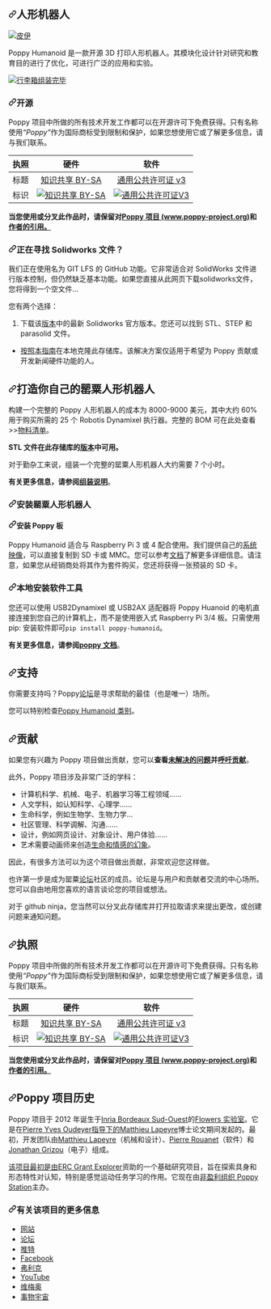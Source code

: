 <div class="Box-sc-g0xbh4-0 bJMeLZ js-snippet-clipboard-copy-unpositioned" data-hpc="true"><article class="markdown-body entry-content container-lg" itemprop="text"><h1 tabindex="-1" dir="auto"><a id="user-content-poppy-humanoid" class="anchor" aria-hidden="true" tabindex="-1" href="#poppy-humanoid"><svg class="octicon octicon-link" viewBox="0 0 16 16" version="1.1" width="16" height="16" aria-hidden="true"><path d="m7.775 3.275 1.25-1.25a3.5 3.5 0 1 1 4.95 4.95l-2.5 2.5a3.5 3.5 0 0 1-4.95 0 .751.751 0 0 1 .018-1.042.751.751 0 0 1 1.042-.018 1.998 1.998 0 0 0 2.83 0l2.5-2.5a2.002 2.002 0 0 0-2.83-2.83l-1.25 1.25a.751.751 0 0 1-1.042-.018.751.751 0 0 1-.018-1.042Zm-4.69 9.64a1.998 1.998 0 0 0 2.83 0l1.25-1.25a.751.751 0 0 1 1.042.018.751.751 0 0 1 .018 1.042l-1.25 1.25a3.5 3.5 0 1 1-4.95-4.95l2.5-2.5a3.5 3.5 0 0 1 4.95 0 .751.751 0 0 1-.018 1.042.751.751 0 0 1-1.042.018 1.998 1.998 0 0 0-2.83 0l-2.5 2.5a1.998 1.998 0 0 0 0 2.83Z"></path></svg></a><font style="vertical-align: inherit;"><font style="vertical-align: inherit;">人形机器人</font></font></h1>
<p dir="auto"><a href="https://pypi.python.org/pypi/poppy-humanoid/" rel="nofollow"><img src="https://camo.githubusercontent.com/f746fc0a92538f8e6da1f13d3ac4eac642a10a176a29303214d8f2ccfc371c79/68747470733a2f2f696d672e736869656c64732e696f2f707970692f762f706f7070792d68756d616e6f69642e737667" alt="皮伊" data-canonical-src="https://img.shields.io/pypi/v/poppy-humanoid.svg" style="max-width: 100%;"></a></p>
<p dir="auto"><font style="vertical-align: inherit;"><font style="vertical-align: inherit;">Poppy Humanoid 是一款开源 3D 打印人形机器人。</font><font style="vertical-align: inherit;">其模块化设计针对研究和教育目的进行了优化，可进行广泛的应用和实验。</font></font></p>
<p dir="auto"><a target="_blank" rel="noopener noreferrer" href="/poppy-project/poppy-humanoid/blob/master/doc/img/poppy-humanoid-github.jpg"><img src="/poppy-project/poppy-humanoid/raw/master/doc/img/poppy-humanoid-github.jpg" alt="行李箱组装完毕" style="max-width: 100%;"></a></p>
<h3 tabindex="-1" dir="auto"><a id="user-content-open-source" class="anchor" aria-hidden="true" tabindex="-1" href="#open-source"><svg class="octicon octicon-link" viewBox="0 0 16 16" version="1.1" width="16" height="16" aria-hidden="true"><path d="m7.775 3.275 1.25-1.25a3.5 3.5 0 1 1 4.95 4.95l-2.5 2.5a3.5 3.5 0 0 1-4.95 0 .751.751 0 0 1 .018-1.042.751.751 0 0 1 1.042-.018 1.998 1.998 0 0 0 2.83 0l2.5-2.5a2.002 2.002 0 0 0-2.83-2.83l-1.25 1.25a.751.751 0 0 1-1.042-.018.751.751 0 0 1-.018-1.042Zm-4.69 9.64a1.998 1.998 0 0 0 2.83 0l1.25-1.25a.751.751 0 0 1 1.042.018.751.751 0 0 1 .018 1.042l-1.25 1.25a3.5 3.5 0 1 1-4.95-4.95l2.5-2.5a3.5 3.5 0 0 1 4.95 0 .751.751 0 0 1-.018 1.042.751.751 0 0 1-1.042.018 1.998 1.998 0 0 0-2.83 0l-2.5 2.5a1.998 1.998 0 0 0 0 2.83Z"></path></svg></a><font style="vertical-align: inherit;"><font style="vertical-align: inherit;">开源</font></font></h3>
<p dir="auto"><font style="vertical-align: inherit;"><font style="vertical-align: inherit;">Poppy 项目中所做的所有技术开发工作都可以在开源许可下免费获得。</font><font style="vertical-align: inherit;">只有名称使用</font></font><em><font style="vertical-align: inherit;"><font style="vertical-align: inherit;">“Poppy”</font></font></em><font style="vertical-align: inherit;"><font style="vertical-align: inherit;">作为国际商标受到限制和保护，如果您想使用它或了解更多信息，请与我们联系。</font></font></p>
<table>
<thead>
<tr>
<th><font style="vertical-align: inherit;"><font style="vertical-align: inherit;">执照</font></font></th>
<th align="center"><font style="vertical-align: inherit;"><font style="vertical-align: inherit;">硬件</font></font></th>
<th align="center"><font style="vertical-align: inherit;"><font style="vertical-align: inherit;">软件</font></font></th>
</tr>
</thead>
<tbody>
<tr>
<td><font style="vertical-align: inherit;"><font style="vertical-align: inherit;">标题</font></font></td>
<td align="center"><a href="http://creativecommons.org/licenses/by-sa/4.0/" rel="nofollow"><font style="vertical-align: inherit;"><font style="vertical-align: inherit;">知识共享 BY-SA</font></font></a></td>
<td align="center"><a href="http://www.gnu.org/licenses/gpl.html" rel="nofollow"><font style="vertical-align: inherit;"><font style="vertical-align: inherit;">通用公共许可证 v3</font></font></a></td>
</tr>
<tr>
<td><font style="vertical-align: inherit;"><font style="vertical-align: inherit;">标识</font></font></td>
<td align="center"><a href="http://creativecommons.org/licenses/by-sa/4.0/" rel="nofollow"><img src="https://camo.githubusercontent.com/69e3e681f1cf6b155fc6148fc6d44d3fccc65dff25e654cba40733e10558bea9/68747470733a2f2f692e6372656174697665636f6d6d6f6e732e6f72672f6c2f62792d73612f342e302f38387833312e706e67" alt="知识共享 BY-SA" data-canonical-src="https://i.creativecommons.org/l/by-sa/4.0/88x31.png" style="max-width: 100%;"> </a></td>
<td align="center"><a href="http://www.gnu.org/licenses/gpl.html" rel="nofollow"><img src="https://camo.githubusercontent.com/b5af0f026487d402c8f34cb9ebbef2362b52769223ab998d85e393f04c310c1a/68747470733a2f2f7777772e676e752e6f72672f67726170686963732f67706c76332d38387833312e706e67" alt="通用公共许可证V3" data-canonical-src="https://www.gnu.org/graphics/gplv3-88x31.png" style="max-width: 100%;"></a></td>
</tr>
</tbody>
</table>
<p dir="auto"><strong><font style="vertical-align: inherit;"><font style="vertical-align: inherit;">当您使用或分叉此作品时，</font><font style="vertical-align: inherit;">请保留对</font></font><a href="https://www.poppy-project.org/" rel="nofollow"><font style="vertical-align: inherit;"><font style="vertical-align: inherit;">Poppy 项目 (www.poppy-project.org)</font></font></a><font style="vertical-align: inherit;"><font style="vertical-align: inherit;">和</font></font><a href="/poppy-project/poppy-humanoid/blob/master/doc/authors.md"><font style="vertical-align: inherit;"><font style="vertical-align: inherit;">作者的引用。</font></font></a><font style="vertical-align: inherit;"></font></strong></p>
<h3 tabindex="-1" dir="auto"><a id="user-content-looking-for-the-solidworks-files-" class="anchor" aria-hidden="true" tabindex="-1" href="#looking-for-the-solidworks-files-"><svg class="octicon octicon-link" viewBox="0 0 16 16" version="1.1" width="16" height="16" aria-hidden="true"><path d="m7.775 3.275 1.25-1.25a3.5 3.5 0 1 1 4.95 4.95l-2.5 2.5a3.5 3.5 0 0 1-4.95 0 .751.751 0 0 1 .018-1.042.751.751 0 0 1 1.042-.018 1.998 1.998 0 0 0 2.83 0l2.5-2.5a2.002 2.002 0 0 0-2.83-2.83l-1.25 1.25a.751.751 0 0 1-1.042-.018.751.751 0 0 1-.018-1.042Zm-4.69 9.64a1.998 1.998 0 0 0 2.83 0l1.25-1.25a.751.751 0 0 1 1.042.018.751.751 0 0 1 .018 1.042l-1.25 1.25a3.5 3.5 0 1 1-4.95-4.95l2.5-2.5a3.5 3.5 0 0 1 4.95 0 .751.751 0 0 1-.018 1.042.751.751 0 0 1-1.042.018 1.998 1.998 0 0 0-2.83 0l-2.5 2.5a1.998 1.998 0 0 0 0 2.83Z"></path></svg></a><font style="vertical-align: inherit;"><font style="vertical-align: inherit;">正在寻找 Solidworks 文件？</font></font></h3>
<p dir="auto"><font style="vertical-align: inherit;"><font style="vertical-align: inherit;">我们正在使用名为 GIT LFS 的 GitHub 功能。</font><font style="vertical-align: inherit;">它非常适合对 SolidWorks 文件进行版本控制，但仍然缺乏基本功能。</font><font style="vertical-align: inherit;">如果您直接从此网页下载solidworks文件，您将得到一个空文件...</font></font></p>
<p dir="auto"><font style="vertical-align: inherit;"><font style="vertical-align: inherit;">您有两个选择：</font></font></p>
<ol dir="auto">
<li><font style="vertical-align: inherit;"><font style="vertical-align: inherit;">下载该</font></font><a href="https://github.com/poppy-project/poppy-humanoid/releases"><font style="vertical-align: inherit;"><font style="vertical-align: inherit;">版本</font></font></a><font style="vertical-align: inherit;"><font style="vertical-align: inherit;">中的最新 Solidworks 官方版本。</font><font style="vertical-align: inherit;">您还可以找到 STL、STEP 和 parasolid 文件。</font></font></li>
</ol>
<ul dir="auto">
<li><font style="vertical-align: inherit;"></font><a href="/poppy-project/poppy-humanoid/blob/master/doc/en/cloning.md"><font style="vertical-align: inherit;"><font style="vertical-align: inherit;">按照本指南</font></font></a><font style="vertical-align: inherit;"><font style="vertical-align: inherit;">在本地克隆此存储库</font><font style="vertical-align: inherit;">。</font><font style="vertical-align: inherit;">该解决方案仅适用于希望为 Poppy 贡献或开发新闻硬件功能的人。</font></font></li>
</ul>
<h2 tabindex="-1" dir="auto"><a id="user-content-build-your-own-poppy-humanoid" class="anchor" aria-hidden="true" tabindex="-1" href="#build-your-own-poppy-humanoid"><svg class="octicon octicon-link" viewBox="0 0 16 16" version="1.1" width="16" height="16" aria-hidden="true"><path d="m7.775 3.275 1.25-1.25a3.5 3.5 0 1 1 4.95 4.95l-2.5 2.5a3.5 3.5 0 0 1-4.95 0 .751.751 0 0 1 .018-1.042.751.751 0 0 1 1.042-.018 1.998 1.998 0 0 0 2.83 0l2.5-2.5a2.002 2.002 0 0 0-2.83-2.83l-1.25 1.25a.751.751 0 0 1-1.042-.018.751.751 0 0 1-.018-1.042Zm-4.69 9.64a1.998 1.998 0 0 0 2.83 0l1.25-1.25a.751.751 0 0 1 1.042.018.751.751 0 0 1 .018 1.042l-1.25 1.25a3.5 3.5 0 1 1-4.95-4.95l2.5-2.5a3.5 3.5 0 0 1 4.95 0 .751.751 0 0 1-.018 1.042.751.751 0 0 1-1.042.018 1.998 1.998 0 0 0-2.83 0l-2.5 2.5a1.998 1.998 0 0 0 0 2.83Z"></path></svg></a><font style="vertical-align: inherit;"><font style="vertical-align: inherit;">打造你自己的罂粟人形机器人</font></font></h2>
<p dir="auto"><font style="vertical-align: inherit;"><font style="vertical-align: inherit;">构建一个完整的 Poppy 人形机器人的成本为 8000-9000 美元，其中大约 60% 用于购买所需的 25 个 Robotis Dynamixel 执行器。</font><font style="vertical-align: inherit;">完整的 BOM 可在此处查看 &gt;&gt;</font></font><a href="https://docs.poppy-project.org/en/assembly-guides/poppy-humanoid/bom.html" rel="nofollow"><font style="vertical-align: inherit;"><font style="vertical-align: inherit;">物料清单</font></font></a><font style="vertical-align: inherit;"><font style="vertical-align: inherit;">。</font></font></p>
<p dir="auto"><strong><font style="vertical-align: inherit;"><font style="vertical-align: inherit;">STL 文件在此存储库的</font></font><a href="https://github.com/poppy-project/poppy-humanoid/releases"><font style="vertical-align: inherit;"><font style="vertical-align: inherit;">版本</font></font></a><font style="vertical-align: inherit;"><font style="vertical-align: inherit;">中可用。</font></font></strong></p>
<p dir="auto"><font style="vertical-align: inherit;"><font style="vertical-align: inherit;">对于勤杂工来说，组装一个完整的罂粟人形机器人大约需要 7 个小时。</font></font></p>
<p dir="auto"><strong><font style="vertical-align: inherit;"><font style="vertical-align: inherit;">有关更多信息，请参阅</font></font><a href="https://docs.poppy-project.org/en/assembly-guides/poppy-humanoid/" rel="nofollow"><font style="vertical-align: inherit;"><font style="vertical-align: inherit;">组装说明</font></font></a></strong><font style="vertical-align: inherit;"><font style="vertical-align: inherit;">。</font></font></p>
<h3 tabindex="-1" dir="auto"><a id="user-content-install-poppy-humanoid" class="anchor" aria-hidden="true" tabindex="-1" href="#install-poppy-humanoid"><svg class="octicon octicon-link" viewBox="0 0 16 16" version="1.1" width="16" height="16" aria-hidden="true"><path d="m7.775 3.275 1.25-1.25a3.5 3.5 0 1 1 4.95 4.95l-2.5 2.5a3.5 3.5 0 0 1-4.95 0 .751.751 0 0 1 .018-1.042.751.751 0 0 1 1.042-.018 1.998 1.998 0 0 0 2.83 0l2.5-2.5a2.002 2.002 0 0 0-2.83-2.83l-1.25 1.25a.751.751 0 0 1-1.042-.018.751.751 0 0 1-.018-1.042Zm-4.69 9.64a1.998 1.998 0 0 0 2.83 0l1.25-1.25a.751.751 0 0 1 1.042.018.751.751 0 0 1 .018 1.042l-1.25 1.25a3.5 3.5 0 1 1-4.95-4.95l2.5-2.5a3.5 3.5 0 0 1 4.95 0 .751.751 0 0 1-.018 1.042.751.751 0 0 1-1.042.018 1.998 1.998 0 0 0-2.83 0l-2.5 2.5a1.998 1.998 0 0 0 0 2.83Z"></path></svg></a><font style="vertical-align: inherit;"><font style="vertical-align: inherit;">安装罂粟人形机器人</font></font></h3>
<h4 tabindex="-1" dir="auto"><a id="user-content-install-a-poppy-board" class="anchor" aria-hidden="true" tabindex="-1" href="#install-a-poppy-board"><svg class="octicon octicon-link" viewBox="0 0 16 16" version="1.1" width="16" height="16" aria-hidden="true"><path d="m7.775 3.275 1.25-1.25a3.5 3.5 0 1 1 4.95 4.95l-2.5 2.5a3.5 3.5 0 0 1-4.95 0 .751.751 0 0 1 .018-1.042.751.751 0 0 1 1.042-.018 1.998 1.998 0 0 0 2.83 0l2.5-2.5a2.002 2.002 0 0 0-2.83-2.83l-1.25 1.25a.751.751 0 0 1-1.042-.018.751.751 0 0 1-.018-1.042Zm-4.69 9.64a1.998 1.998 0 0 0 2.83 0l1.25-1.25a.751.751 0 0 1 1.042.018.751.751 0 0 1 .018 1.042l-1.25 1.25a3.5 3.5 0 1 1-4.95-4.95l2.5-2.5a3.5 3.5 0 0 1 4.95 0 .751.751 0 0 1-.018 1.042.751.751 0 0 1-1.042.018 1.998 1.998 0 0 0-2.83 0l-2.5 2.5a1.998 1.998 0 0 0 0 2.83Z"></path></svg></a><font style="vertical-align: inherit;"><font style="vertical-align: inherit;">安装 Poppy 板</font></font></h4>
<p dir="auto"><font style="vertical-align: inherit;"><font style="vertical-align: inherit;">Poppy Humanoid 适合与 Raspberry Pi 3 或 4 配合使用。我们提供自己的</font></font><a href="https://github.com/poppy-project/poppy-humanoid/releases"><font style="vertical-align: inherit;"><font style="vertical-align: inherit;">系统映像</font></font></a><font style="vertical-align: inherit;"><font style="vertical-align: inherit;">，可以直接复制到 SD 卡或 MMC。</font><font style="vertical-align: inherit;">您可以参考</font></font><a href="http://docs.poppy-project.org/en/installation/burn-an-image-file.html" rel="nofollow"><font style="vertical-align: inherit;"><font style="vertical-align: inherit;">文档</font></font></a><font style="vertical-align: inherit;"><font style="vertical-align: inherit;">了解更多详细信息。</font><font style="vertical-align: inherit;">请注意，如果您从经销商处将其作为套件购买，您还将获得一张预装的 SD 卡。</font></font></p>
<h3 tabindex="-1" dir="auto"><a id="user-content-install-the-software-tools-locally" class="anchor" aria-hidden="true" tabindex="-1" href="#install-the-software-tools-locally"><svg class="octicon octicon-link" viewBox="0 0 16 16" version="1.1" width="16" height="16" aria-hidden="true"><path d="m7.775 3.275 1.25-1.25a3.5 3.5 0 1 1 4.95 4.95l-2.5 2.5a3.5 3.5 0 0 1-4.95 0 .751.751 0 0 1 .018-1.042.751.751 0 0 1 1.042-.018 1.998 1.998 0 0 0 2.83 0l2.5-2.5a2.002 2.002 0 0 0-2.83-2.83l-1.25 1.25a.751.751 0 0 1-1.042-.018.751.751 0 0 1-.018-1.042Zm-4.69 9.64a1.998 1.998 0 0 0 2.83 0l1.25-1.25a.751.751 0 0 1 1.042.018.751.751 0 0 1 .018 1.042l-1.25 1.25a3.5 3.5 0 1 1-4.95-4.95l2.5-2.5a3.5 3.5 0 0 1 4.95 0 .751.751 0 0 1-.018 1.042.751.751 0 0 1-1.042.018 1.998 1.998 0 0 0-2.83 0l-2.5 2.5a1.998 1.998 0 0 0 0 2.83Z"></path></svg></a><font style="vertical-align: inherit;"><font style="vertical-align: inherit;">本地安装软件工具</font></font></h3>
<p dir="auto"><font style="vertical-align: inherit;"><font style="vertical-align: inherit;">您还可以使用 USB2Dynamixel 或 USB2AX 适配器将 Poppy Huanoid 的电机直接连接到您自己的计算机上，而不是使用嵌入式 Raspberry Pi 3/4 板。</font><font style="vertical-align: inherit;">只需使用 pip: 安装软件即可</font></font><code>pip install poppy-humanoid</code><font style="vertical-align: inherit;"><font style="vertical-align: inherit;">。</font></font></p>
<p dir="auto"><strong><font style="vertical-align: inherit;"><font style="vertical-align: inherit;">有关更多信息，请参阅</font></font><a href="http://docs.poppy-project.org/en/installation/index.html" rel="nofollow"><font style="vertical-align: inherit;"><font style="vertical-align: inherit;">poppy 文档</font></font></a></strong><font style="vertical-align: inherit;"><font style="vertical-align: inherit;">。</font></font></p>
<h2 tabindex="-1" dir="auto"><a id="user-content-support" class="anchor" aria-hidden="true" tabindex="-1" href="#support"><svg class="octicon octicon-link" viewBox="0 0 16 16" version="1.1" width="16" height="16" aria-hidden="true"><path d="m7.775 3.275 1.25-1.25a3.5 3.5 0 1 1 4.95 4.95l-2.5 2.5a3.5 3.5 0 0 1-4.95 0 .751.751 0 0 1 .018-1.042.751.751 0 0 1 1.042-.018 1.998 1.998 0 0 0 2.83 0l2.5-2.5a2.002 2.002 0 0 0-2.83-2.83l-1.25 1.25a.751.751 0 0 1-1.042-.018.751.751 0 0 1-.018-1.042Zm-4.69 9.64a1.998 1.998 0 0 0 2.83 0l1.25-1.25a.751.751 0 0 1 1.042.018.751.751 0 0 1 .018 1.042l-1.25 1.25a3.5 3.5 0 1 1-4.95-4.95l2.5-2.5a3.5 3.5 0 0 1 4.95 0 .751.751 0 0 1-.018 1.042.751.751 0 0 1-1.042.018 1.998 1.998 0 0 0-2.83 0l-2.5 2.5a1.998 1.998 0 0 0 0 2.83Z"></path></svg></a><font style="vertical-align: inherit;"><font style="vertical-align: inherit;">支持</font></font></h2>
<p dir="auto"><font style="vertical-align: inherit;"><font style="vertical-align: inherit;">你需要支持吗？</font><font style="vertical-align: inherit;">Poppy</font></font><a href="https://forum.poppy-project.org" rel="nofollow"><font style="vertical-align: inherit;"><font style="vertical-align: inherit;">论坛</font></font></a><font style="vertical-align: inherit;"><font style="vertical-align: inherit;">是寻求帮助的最佳（也是唯一）场所。</font></font></p>
<p dir="auto"><font style="vertical-align: inherit;"><font style="vertical-align: inherit;">您可以特别检查</font></font><a href="https://forum.poppy-project.org/c/poppy-creatures/humanoid" rel="nofollow"><font style="vertical-align: inherit;"><font style="vertical-align: inherit;">Poppy Humanoid 类别</font></font></a><font style="vertical-align: inherit;"><font style="vertical-align: inherit;">。</font></font></p>
<h2 tabindex="-1" dir="auto"><a id="user-content-contribution" class="anchor" aria-hidden="true" tabindex="-1" href="#contribution"><svg class="octicon octicon-link" viewBox="0 0 16 16" version="1.1" width="16" height="16" aria-hidden="true"><path d="m7.775 3.275 1.25-1.25a3.5 3.5 0 1 1 4.95 4.95l-2.5 2.5a3.5 3.5 0 0 1-4.95 0 .751.751 0 0 1 .018-1.042.751.751 0 0 1 1.042-.018 1.998 1.998 0 0 0 2.83 0l2.5-2.5a2.002 2.002 0 0 0-2.83-2.83l-1.25 1.25a.751.751 0 0 1-1.042-.018.751.751 0 0 1-.018-1.042Zm-4.69 9.64a1.998 1.998 0 0 0 2.83 0l1.25-1.25a.751.751 0 0 1 1.042.018.751.751 0 0 1 .018 1.042l-1.25 1.25a3.5 3.5 0 1 1-4.95-4.95l2.5-2.5a3.5 3.5 0 0 1 4.95 0 .751.751 0 0 1-.018 1.042.751.751 0 0 1-1.042.018 1.998 1.998 0 0 0-2.83 0l-2.5 2.5a1.998 1.998 0 0 0 0 2.83Z"></path></svg></a><font style="vertical-align: inherit;"><font style="vertical-align: inherit;">贡献</font></font></h2>
<p dir="auto"><font style="vertical-align: inherit;"><font style="vertical-align: inherit;">如果您有兴趣为 Poppy 项目做出贡献，您可以</font></font><strong><font style="vertical-align: inherit;"><font style="vertical-align: inherit;">查看</font></font><a href="https://github.com/poppy-project/poppy-humanoid/issues"><font style="vertical-align: inherit;"><font style="vertical-align: inherit;">未解决的问题</font></font></a><font style="vertical-align: inherit;"><font style="vertical-align: inherit;">并</font></font><a href="https://forum.poppy-project.org/tags/call-for-contributions" rel="nofollow"><font style="vertical-align: inherit;"><font style="vertical-align: inherit;">呼吁贡献</font></font></a></strong><font style="vertical-align: inherit;"><font style="vertical-align: inherit;">。</font></font></p>
<p dir="auto"><font style="vertical-align: inherit;"><font style="vertical-align: inherit;">此外，Poppy 项目涉及非常广泛的学科：</font></font></p>
<ul dir="auto">
<li><font style="vertical-align: inherit;"><font style="vertical-align: inherit;">计算机科学、机械、电子、机器学习等工程领域......</font></font></li>
<li><font style="vertical-align: inherit;"><font style="vertical-align: inherit;">人文学科，如认知科学、心理学……</font></font></li>
<li><font style="vertical-align: inherit;"><font style="vertical-align: inherit;">生命科学，例如生物学、生物力学...</font></font></li>
<li><font style="vertical-align: inherit;"><font style="vertical-align: inherit;">社区管理、科学调解、沟通……</font></font></li>
<li><font style="vertical-align: inherit;"><font style="vertical-align: inherit;">设计，例如网页设计、对象设计、用户体验……</font></font></li>
<li><font style="vertical-align: inherit;"><font style="vertical-align: inherit;">艺术需要动画师来创造</font></font><a href="http://en.wikipedia.org/wiki/Disney_Animation:_The_Illusion_of_Life" rel="nofollow"><font style="vertical-align: inherit;"><font style="vertical-align: inherit;">生命和情感的幻象</font></font></a><font style="vertical-align: inherit;"><font style="vertical-align: inherit;">。</font></font></li>
</ul>
<p dir="auto"><font style="vertical-align: inherit;"><font style="vertical-align: inherit;">因此，有很多方法可以为这个项目做出贡献，非常欢迎您这样做。</font></font></p>
<p dir="auto"><font style="vertical-align: inherit;"><font style="vertical-align: inherit;">也许第一步是成为罂粟</font></font><a href="https://forum.poppy-project.org" rel="nofollow"><font style="vertical-align: inherit;"><font style="vertical-align: inherit;">论坛</font></font></a><font style="vertical-align: inherit;"><font style="vertical-align: inherit;">社区的成员。</font><font style="vertical-align: inherit;">论坛是与用户和贡献者交流的中心场所。</font><font style="vertical-align: inherit;">您可以自由地用您喜欢的语言谈论您的项目或想法。</font></font></p>
<p dir="auto"><font style="vertical-align: inherit;"><font style="vertical-align: inherit;">对于 github ninja，您当然可以分叉此存储库并打开拉取请求来提出更改，或创建问题来通知问题。</font></font></p>
<h2 tabindex="-1" dir="auto"><a id="user-content-license" class="anchor" aria-hidden="true" tabindex="-1" href="#license"><svg class="octicon octicon-link" viewBox="0 0 16 16" version="1.1" width="16" height="16" aria-hidden="true"><path d="m7.775 3.275 1.25-1.25a3.5 3.5 0 1 1 4.95 4.95l-2.5 2.5a3.5 3.5 0 0 1-4.95 0 .751.751 0 0 1 .018-1.042.751.751 0 0 1 1.042-.018 1.998 1.998 0 0 0 2.83 0l2.5-2.5a2.002 2.002 0 0 0-2.83-2.83l-1.25 1.25a.751.751 0 0 1-1.042-.018.751.751 0 0 1-.018-1.042Zm-4.69 9.64a1.998 1.998 0 0 0 2.83 0l1.25-1.25a.751.751 0 0 1 1.042.018.751.751 0 0 1 .018 1.042l-1.25 1.25a3.5 3.5 0 1 1-4.95-4.95l2.5-2.5a3.5 3.5 0 0 1 4.95 0 .751.751 0 0 1-.018 1.042.751.751 0 0 1-1.042.018 1.998 1.998 0 0 0-2.83 0l-2.5 2.5a1.998 1.998 0 0 0 0 2.83Z"></path></svg></a><font style="vertical-align: inherit;"><font style="vertical-align: inherit;">执照</font></font></h2>
<p dir="auto"><font style="vertical-align: inherit;"><font style="vertical-align: inherit;">Poppy 项目中所做的所有技术开发工作都可以在开源许可下免费获得。</font><font style="vertical-align: inherit;">只有名称使用</font></font><em><font style="vertical-align: inherit;"><font style="vertical-align: inherit;">“Poppy”</font></font></em><font style="vertical-align: inherit;"><font style="vertical-align: inherit;">作为国际商标受到限制和保护，如果您想使用它或了解更多信息，请与我们联系。</font></font></p>
<table>
<thead>
<tr>
<th><font style="vertical-align: inherit;"><font style="vertical-align: inherit;">执照</font></font></th>
<th align="center"><font style="vertical-align: inherit;"><font style="vertical-align: inherit;">硬件</font></font></th>
<th align="center"><font style="vertical-align: inherit;"><font style="vertical-align: inherit;">软件</font></font></th>
</tr>
</thead>
<tbody>
<tr>
<td><font style="vertical-align: inherit;"><font style="vertical-align: inherit;">标题</font></font></td>
<td align="center"><a href="http://creativecommons.org/licenses/by-sa/4.0/" rel="nofollow"><font style="vertical-align: inherit;"><font style="vertical-align: inherit;">知识共享 BY-SA</font></font></a></td>
<td align="center"><a href="http://www.gnu.org/licenses/gpl.html" rel="nofollow"><font style="vertical-align: inherit;"><font style="vertical-align: inherit;">通用公共许可证 v3</font></font></a></td>
</tr>
<tr>
<td><font style="vertical-align: inherit;"><font style="vertical-align: inherit;">标识</font></font></td>
<td align="center"><a href="http://creativecommons.org/licenses/by-sa/4.0/" rel="nofollow"><img src="https://camo.githubusercontent.com/69e3e681f1cf6b155fc6148fc6d44d3fccc65dff25e654cba40733e10558bea9/68747470733a2f2f692e6372656174697665636f6d6d6f6e732e6f72672f6c2f62792d73612f342e302f38387833312e706e67" alt="知识共享 BY-SA" data-canonical-src="https://i.creativecommons.org/l/by-sa/4.0/88x31.png" style="max-width: 100%;"> </a></td>
<td align="center"><a href="http://www.gnu.org/licenses/gpl.html" rel="nofollow"><img src="https://camo.githubusercontent.com/b5af0f026487d402c8f34cb9ebbef2362b52769223ab998d85e393f04c310c1a/68747470733a2f2f7777772e676e752e6f72672f67726170686963732f67706c76332d38387833312e706e67" alt="通用公共许可证V3" data-canonical-src="https://www.gnu.org/graphics/gplv3-88x31.png" style="max-width: 100%;"></a></td>
</tr>
</tbody>
</table>
<p dir="auto"><strong><font style="vertical-align: inherit;"><font style="vertical-align: inherit;">当您使用或分叉此作品时，</font><font style="vertical-align: inherit;">请保留对</font></font><a href="https://www.poppy-project.org/" rel="nofollow"><font style="vertical-align: inherit;"><font style="vertical-align: inherit;">Poppy 项目 (www.poppy-project.org)</font></font></a><font style="vertical-align: inherit;"><font style="vertical-align: inherit;">和</font></font><a href="/poppy-project/poppy-humanoid/blob/master/doc/authors.md"><font style="vertical-align: inherit;"><font style="vertical-align: inherit;">作者的引用。</font></font></a><font style="vertical-align: inherit;"></font></strong></p>
<h2 tabindex="-1" dir="auto"><a id="user-content-the-poppy-project-history" class="anchor" aria-hidden="true" tabindex="-1" href="#the-poppy-project-history"><svg class="octicon octicon-link" viewBox="0 0 16 16" version="1.1" width="16" height="16" aria-hidden="true"><path d="m7.775 3.275 1.25-1.25a3.5 3.5 0 1 1 4.95 4.95l-2.5 2.5a3.5 3.5 0 0 1-4.95 0 .751.751 0 0 1 .018-1.042.751.751 0 0 1 1.042-.018 1.998 1.998 0 0 0 2.83 0l2.5-2.5a2.002 2.002 0 0 0-2.83-2.83l-1.25 1.25a.751.751 0 0 1-1.042-.018.751.751 0 0 1-.018-1.042Zm-4.69 9.64a1.998 1.998 0 0 0 2.83 0l1.25-1.25a.751.751 0 0 1 1.042.018.751.751 0 0 1 .018 1.042l-1.25 1.25a3.5 3.5 0 1 1-4.95-4.95l2.5-2.5a3.5 3.5 0 0 1 4.95 0 .751.751 0 0 1-.018 1.042.751.751 0 0 1-1.042.018 1.998 1.998 0 0 0-2.83 0l-2.5 2.5a1.998 1.998 0 0 0 0 2.83Z"></path></svg></a><font style="vertical-align: inherit;"><font style="vertical-align: inherit;">Poppy 项目历史</font></font></h2>
<p dir="auto"><font style="vertical-align: inherit;"><font style="vertical-align: inherit;">Poppy 项目于 2012 年诞生于</font><a href="http://www.inria.fr/en/centre/bordeaux" rel="nofollow"><font style="vertical-align: inherit;">Inria Bordeaux Sud-Ouest</font></a><font style="vertical-align: inherit;">的</font></font><a href="https://flowers.inria.fr/" rel="nofollow"><font style="vertical-align: inherit;"><font style="vertical-align: inherit;">Flowers 实验室</font></font></a><font style="vertical-align: inherit;"><font style="vertical-align: inherit;">。</font><font style="vertical-align: inherit;">它是在</font><a href="http://www.pyoudeyer.com/" rel="nofollow"><font style="vertical-align: inherit;">Pierre Yves Oudeyer指导下的</font></a><a href="https://github.com/matthieu-lapeyre"><font style="vertical-align: inherit;">Matthieu Lapeyre</font></a><font style="vertical-align: inherit;">博士论文期间发起的</font><font style="vertical-align: inherit;">。</font><font style="vertical-align: inherit;">最初，开发团队由</font><a href="https://github.com/matthieu-lapeyre"><font style="vertical-align: inherit;">Matthieu Lapeyre</font></a><font style="vertical-align: inherit;">（机械和设计）、</font><a href="https://github.com/pierre-rouanet"><font style="vertical-align: inherit;">Pierre Rouanet</font></a><font style="vertical-align: inherit;">（软件）和</font><a href="http://jgrizou.com/" rel="nofollow"><font style="vertical-align: inherit;">Jonathan Grizou</font></a><font style="vertical-align: inherit;">（电子）组成。</font></font><a href="http://www.inria.fr/en/centre/bordeaux" rel="nofollow"><font style="vertical-align: inherit;"></font></a><font style="vertical-align: inherit;"></font><a href="https://github.com/matthieu-lapeyre"><font style="vertical-align: inherit;"></font></a><font style="vertical-align: inherit;"></font><a href="http://www.pyoudeyer.com/" rel="nofollow"><font style="vertical-align: inherit;"></font></a><font style="vertical-align: inherit;"></font><a href="https://github.com/matthieu-lapeyre"><font style="vertical-align: inherit;"></font></a><font style="vertical-align: inherit;"></font><a href="https://github.com/pierre-rouanet"><font style="vertical-align: inherit;"></font></a><font style="vertical-align: inherit;"></font><a href="http://jgrizou.com/" rel="nofollow"><font style="vertical-align: inherit;"></font></a><font style="vertical-align: inherit;"></font></p>
<p dir="auto"><font style="vertical-align: inherit;"></font><a href="http://erc.europa.eu/" rel="nofollow"><font style="vertical-align: inherit;"><font style="vertical-align: inherit;">该项目最初是由ERC Grant Explorer</font></font></a><font style="vertical-align: inherit;"><font style="vertical-align: inherit;">资助的一个基础研究项目，</font><font style="vertical-align: inherit;">旨在探索具身和形态特性对认知，特别是感觉运动任务学习的作用。</font><font style="vertical-align: inherit;">它现在由</font></font><a href="https://www.poppy-station.org/en" rel="nofollow"><font style="vertical-align: inherit;"><font style="vertical-align: inherit;">非盈利组织 Poppy Station</font></font></a><font style="vertical-align: inherit;"><font style="vertical-align: inherit;">主办。</font></font></p>
<h3 tabindex="-1" dir="auto"><a id="user-content-more-on-the-project" class="anchor" aria-hidden="true" tabindex="-1" href="#more-on-the-project"><svg class="octicon octicon-link" viewBox="0 0 16 16" version="1.1" width="16" height="16" aria-hidden="true"><path d="m7.775 3.275 1.25-1.25a3.5 3.5 0 1 1 4.95 4.95l-2.5 2.5a3.5 3.5 0 0 1-4.95 0 .751.751 0 0 1 .018-1.042.751.751 0 0 1 1.042-.018 1.998 1.998 0 0 0 2.83 0l2.5-2.5a2.002 2.002 0 0 0-2.83-2.83l-1.25 1.25a.751.751 0 0 1-1.042-.018.751.751 0 0 1-.018-1.042Zm-4.69 9.64a1.998 1.998 0 0 0 2.83 0l1.25-1.25a.751.751 0 0 1 1.042.018.751.751 0 0 1 .018 1.042l-1.25 1.25a3.5 3.5 0 1 1-4.95-4.95l2.5-2.5a3.5 3.5 0 0 1 4.95 0 .751.751 0 0 1-.018 1.042.751.751 0 0 1-1.042.018 1.998 1.998 0 0 0-2.83 0l-2.5 2.5a1.998 1.998 0 0 0 0 2.83Z"></path></svg></a><font style="vertical-align: inherit;"><font style="vertical-align: inherit;">有关该项目的更多信息</font></font></h3>
<ul dir="auto">
<li><a href="https://www.poppy-project.org" rel="nofollow"><font style="vertical-align: inherit;"><font style="vertical-align: inherit;">网站</font></font></a></li>
<li><a href="https://forum.poppy-project.org" rel="nofollow"><font style="vertical-align: inherit;"><font style="vertical-align: inherit;">论坛</font></font></a></li>
<li><a href="https://twitter.com/poppy_project" rel="nofollow"><font style="vertical-align: inherit;"><font style="vertical-align: inherit;">推特</font></font></a></li>
<li><a href="https://www.facebook.com/poppycommunity/" rel="nofollow"><font style="vertical-align: inherit;"><font style="vertical-align: inherit;">Facebook</font></font></a></li>
<li><a href="https://www.flickr.com/photos/poppy-project" rel="nofollow"><font style="vertical-align: inherit;"><font style="vertical-align: inherit;">弗利克</font></font></a></li>
<li><a href="https://www.youtube.com/channel/UC3iVGSr-vMgnFlIfPBH2p7Q" rel="nofollow"><font style="vertical-align: inherit;"><font style="vertical-align: inherit;">YouTube</font></font></a></li>
<li><a href="https://vimeo.com/poppyproject/videos" rel="nofollow"><font style="vertical-align: inherit;"><font style="vertical-align: inherit;">维梅奥</font></font></a></li>
<li><a href="http://www.thingiverse.com/poppy_project/" rel="nofollow"><font style="vertical-align: inherit;"><font style="vertical-align: inherit;">事物宇宙</font></font></a></li>
</ul>
</article></div>
